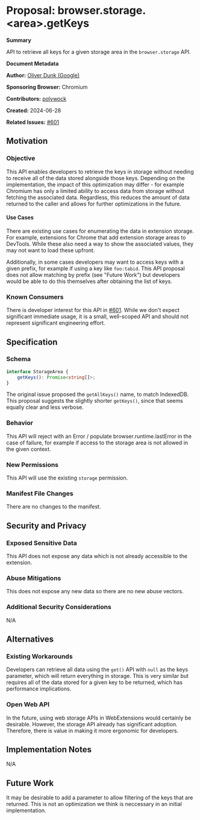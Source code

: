 # Proposal: browser.storage.&lt;area>.getKeys

**Summary**

API to retrieve all keys for a given storage area in the `browser.storage` API.

**Document Metadata**

**Author:** [Oliver Dunk (Google)](https://github.com/oliverdunk)

**Sponsoring Browser:** Chromium

**Contributors:** [polywock](https://github.com/polywock)

**Created:** 2024-06-28

**Related Issues:** [#601](https://github.com/w3c/webextensions/issues/601)

## Motivation

### Objective

This API enables developers to retrieve the keys in storage without needing to
receive all of the data stored alongside those keys. Depending on the
implementation, the impact of this optimization may differ - for example
Chromium has only a limited ability to access data from storage without
fetching the associated data. Regardless, this reduces the amount of data
returned to the caller and allows for further optimizations in the future.

#### Use Cases

There are existing use cases for enumerating the data in extension storage. For
example, extensions for Chrome that add extension storage areas to DevTools.
While these also need a way to show the associated values, they may not want to
load these upfront.

Additionally, in some cases developers may want to access keys with a given
prefix, for example if using a key like `foo:tabid`. This API proposal does not
allow matching by prefix (see "Future Work") but developers would be able to do
this themselves after obtaining the list of keys.

### Known Consumers

There is developer interest for this API in
[#601](https://github.com/w3c/webextensions/issues/601). While we don't expect
significant immediate usage, it is a small, well-scoped API and should not
represent significant engineering effort.

## Specification

### Schema

```ts
interface StorageArea {
    getKeys(): Promise<string[]>;
}
```

The original issue proposed the `getAllKeys()` name, to match IndexedDB. This
proposal suggests the slightly shorter `getKeys()`, since that seems equally
clear and less verbose.

### Behavior

This API will reject with an Error / populate browser.runtime.lastError in the case of
failure, for example if access to the storage area is not allowed in the
given context.

### New Permissions

This API will use the existing `storage` permission.

### Manifest File Changes

There are no changes to the manifest.

## Security and Privacy

### Exposed Sensitive Data

This API does not expose any data which is not already accessible to the
extension.

### Abuse Mitigations

This does not expose any new data so there are no new abuse vectors.

### Additional Security Considerations

N/A

## Alternatives

### Existing Workarounds

Developers can retrieve all data using the `get()` API with `null` as the keys
parameter, which will return everything in storage. This is very similar but
requires all of the data stored for a given key to be returned, which has
performance implications.

### Open Web API

In the future, using web storage APIs in WebExtensions would certainly be
desirable. However, the storage API already has significant adoption.
Therefore, there is value in making it more ergonomic for developers.

## Implementation Notes

N/A

## Future Work

It may be desirable to add a parameter to allow filtering of the keys that are
returned. This is not an optimization we think is neccessary in an initial
implementation.
